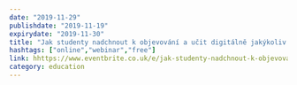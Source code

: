 ```yaml
---
date: "2019-11-29"
publishdate: "2019-11-19"
expirydate: "2019-11-30"
title: "Jak studenty nadchnout k objevování a učit digitálně jakýkoliv předmět?"
hashtags: ["online","webinar","free"]
link: hhttps://www.eventbrite.co.uk/e/jak-studenty-nadchnout-k-objevovani-a-ucit-digitalne-jakykoliv-predmet-tickets-72591799025
category: education
---
```

